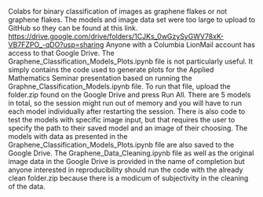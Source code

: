 Colabs for binary classification of images as graphene flakes or not graphene flakes. The models and image data set were too large to upload to GitHub
so they can be found at this link. https://drive.google.com/drive/folders/1CJKs_0wGzySyGWV78xK-VB7FZPO_-qDO?usp=sharing Anyone with a Columbia LionMail account 
has access to that Google Drive. The Graphene_Classification_Models_Plots.ipynb file is not particularly useful. It simply contains the code used to generate
plots for the Applied Mathematics Seminar presentation based on running the Graphne_Classification_Models.ipynb file. To run that file, upload the folder.zip found 
on the Google Drive and press Run All. There are 5 models in total, so the session might run out of memory and you will have to run each model individually after restarting
the session. There is also code to test the models with specific image input, but that requires the user to specify the path to their saved model and an image of their choosing. The models with data as presented in the Graphene_Classification_Models_Plots.ipynb file are also saved to the Google Drive. The Graphene_Data_Cleaning.ipynb file as well as the original image data in the Google Drive is provided in the name of completion but anyone interested in reproducibility should run the code with the already clean folder.zip because there is a modicum of subjectivity in the cleaning of the data. 
